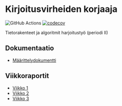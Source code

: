# Kirjoitusvirheiden korjaaja

![GitHub Actions](https://github.com/tommijuslin/tiralabra/workflows/CI/badge.svg)
[![codecov](https://codecov.io/gh/tommijuslin/tiralabra/branch/main/graph/badge.svg?token=SNMHAHCGNT)](https://codecov.io/gh/tommijuslin/tiralabra)

Tietorakenteet ja algoritmit harjoitustyö (periodi II)

## Dokumentaatio

- [Määrittelydokumentti](https://github.com/tommijuslin/tiralabra/blob/main/dokumentaatio/maarittelydokumentti.md)

## Viikkoraportit

- [Viikko 1](https://github.com/tommijuslin/tiralabra/blob/main/dokumentaatio/viikko1.md)
- [Viikko 2](https://github.com/tommijuslin/tiralabra/blob/main/dokumentaatio/viikko2.md)
- [Viikko 3](https://github.com/tommijuslin/tiralabra/blob/main/dokumentaatio/viikko3.md)
